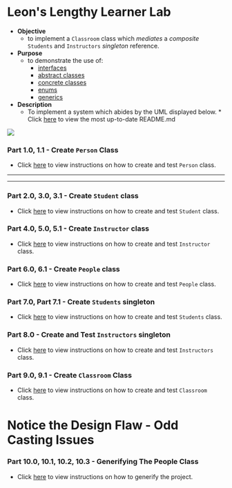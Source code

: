 # Leon's Lengthy Learner Lab
* **Objective**
	* to implement a `Classroom` class which _mediates_ a _composite_ `Students` and `Instructors` _singleton_ reference.
* **Purpose**
	* to demonstrate the use of:
		* [interfaces](https://stackoverflow.com/questions/1321122/what-is-an-interface-in-java)
		* [abstract classes](https://stackoverflow.com/questions/1320745/abstract-class-in-java)
		* [concrete classes](https://stackoverflow.com/questions/43224901/what-is-the-concrete-class-in-java)
		* [enums](https://stackoverflow.com/questions/4709175/what-are-enums-and-why-are-they-useful)
		* [generics](https://stackoverflow.com/questions/7815528/what-are-generics-in-java/7815579)
* **Description**
	* To implement a system which abides by the UML displayed below. * Click [here](./README.md) to view the most up-to-date README.md

<img src="./docs/complete-uml2.png">


### Part 1.0, 1.1 - Create `Person` Class
* Click [here](./docs/README-person.md) to view instructions on how to create and test `Person` class.

<hr><hr>


### Part 2.0, 3.0, 3.1 - Create `Student` class
* Click [here](./docs/README-student.md) to view instructions on how to create and test `Student` class.

### Part 4.0, 5.0, 5.1 - Create `Instructor` class
* Click [here](./docs/README-instructor.md) to view instructions on how to create and test `Instructor` class.



### Part 6.0, 6.1 - Create `People` class
* Click [here](./docs/README-people.md) to view instructions on how to create and test `People` class.



### Part 7.0, Part 7.1 - Create `Students` singleton
* Click [here](./docs/README-students.md) to view instructions on how to create and test `Students` class.




### Part 8.0 - Create and Test `Instructors` singleton
* Click [here](./docs/README-instructors.md) to view instructions on how to create and test `Instructors` class.



### Part 9.0, 9.1 - Create `Classroom` Class
* Click [here](./docs/README-classroom.md) to view instructions on how to create and test `Classroom` class.










# Notice the Design Flaw - Odd Casting Issues

### Part 10.0, 10.1, 10.2, 10.3 - Generifying The People Class
* Click [here](./docs/README-refactor.md) to view instructions on how to generify the project.
